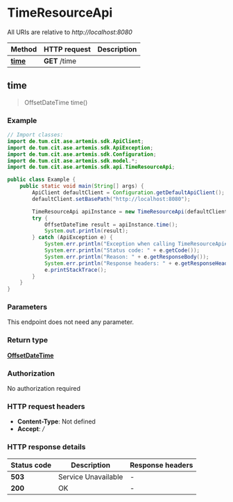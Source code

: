 # TimeResourceApi

All URIs are relative to *http://localhost:8080*

| Method | HTTP request | Description |
|------------- | ------------- | -------------|
| [**time**](TimeResourceApi.md#time) | **GET** /time |  |



## time

> OffsetDateTime time()



### Example

```java
// Import classes:
import de.tum.cit.ase.artemis.sdk.ApiClient;
import de.tum.cit.ase.artemis.sdk.ApiException;
import de.tum.cit.ase.artemis.sdk.Configuration;
import de.tum.cit.ase.artemis.sdk.model.*;
import de.tum.cit.ase.artemis.sdk.api.TimeResourceApi;

public class Example {
    public static void main(String[] args) {
        ApiClient defaultClient = Configuration.getDefaultApiClient();
        defaultClient.setBasePath("http://localhost:8080");

        TimeResourceApi apiInstance = new TimeResourceApi(defaultClient);
        try {
            OffsetDateTime result = apiInstance.time();
            System.out.println(result);
        } catch (ApiException e) {
            System.err.println("Exception when calling TimeResourceApi#time");
            System.err.println("Status code: " + e.getCode());
            System.err.println("Reason: " + e.getResponseBody());
            System.err.println("Response headers: " + e.getResponseHeaders());
            e.printStackTrace();
        }
    }
}
```

### Parameters

This endpoint does not need any parameter.

### Return type

[**OffsetDateTime**](OffsetDateTime.md)

### Authorization

No authorization required

### HTTP request headers

- **Content-Type**: Not defined
- **Accept**: */*

### HTTP response details
| Status code | Description | Response headers |
|-------------|-------------|------------------|
| **503** | Service Unavailable |  -  |
| **200** | OK |  -  |

